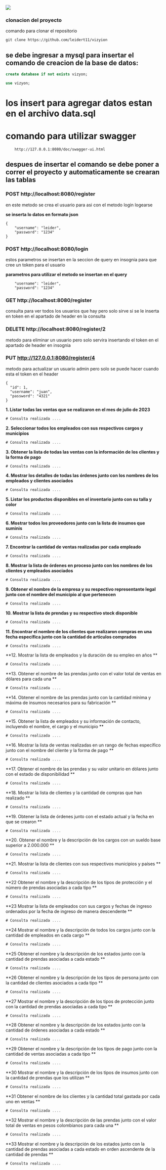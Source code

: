 ![](https://raw.githubusercontent.com/CampusLands/DER/main/DER.jpg)

### clonacion del proyecto

comando para clonar el repositorio 

```
git clone https://github.com/leidert11/vizyion
```

## se debe ingresar a mysql para insertar el comando de creacion de la base de datos:

```sql
create database if not exists vizyon;

use vizyon;
```
# los insert para agregar datos estan en el archivo data.sql

# comando para utilizar swagger

```
    http://127.0.0.1:8080/doc/swagger-ui.html
```

## despues de insertar el comando se debe poner a correr el proyecto y automaticamente se crearan las tablas 

### POST http://localhost:8080/register

en este metodo se crea el usuario para asi con el metodo login logearse

**se inserta lo datos en formato json**

```
{
    "username": "leider",
    "password": "1234"
}
```
### POST http://localhost:8080/login

estos parametros se insertan en la seccion de query en insognia para que cree un token para el usuario


**parametros para utilizar el metodo se insertan en el query**
```
    "username": "leider",
    "password": "1234"
```
### GET http://localhost:8080/register

consulta para ver todos los usuarios que hay pero solo sirve si se le inserta en token en el apartado de header en la consulta

### DELETE http://localhost:8080/register/2

metodo para eliminar un usuario pero solo servira insertando el token en el apartado de header en insognia

### PUT http://127.0.0.1:8080/register/4

metodo para actualizar un usuario admin pero solo se puede hacer cuando esta el token en el header

```
{
  "id": 1,
  "username": "juan",
  "password": "4321"
}
```


**1. Listar todas las ventas que se realizaron en el mes de julio de 2023**

```sql
# Consulta realizada ....
```

**2. Seleccionar todos los empleados con sus respectivos cargos y municipios**

```sql
# Consulta realizada ....
```

**3. Obtener la lista de todas las ventas con la información de los clientes y la forma de pago**

```sql
# Consulta realizada ....
```

**4. Mostrar los detalles de todas las órdenes junto con los nombres de los empleados y clientes asociados**

```sql
# Consulta realizada ....
```

**5. Listar los productos disponibles en el inventario junto con su talla y color**

```sql
# Consulta realizada ....
```

**6. Mostrar todos los proveedores junto con la lista de insumos que suminis**

```sql
# Consulta realizada ....
```

**7. Encontrar la cantidad de ventas realizadas por cada empleado**

```sql
# Consulta realizada ....
```

**8. Mostrar la lista de órdenes en proceso junto con los nombres de los clientes y empleados asociados**

```sql
# Consulta realizada ....
```

**9. Obtener el nombre de la empresa y su respectivo representante legal junto con el nombre del municipio al que pertenecen**

```sql
# Consulta realizada ....
```

**10. Mostrar la lista de prendas y su respectivo stock disponible**

```sql
# Consulta realizada ....
```

**11. Encontrar el nombre de los clientes que realizaron compras en una fecha específica junto con la cantidad de artículos comprados**

```sql
# Consulta realizada ....
```

**12. Mostrar la lista de empleados y la duración de su empleo en años **

```sql
# Consulta realizada ....
```

**13. Obtener el nombre de las prendas junto con el valor total de ventas en dólares para cada una **

```sql
# Consulta realizada ....
```

**14. Obtener el nombre de las prendas junto con la cantidad mínima y máxima de insumos necesarios para su fabricación **

```sql
# Consulta realizada ....
```

**15. Obtener la lista de empleados y su información de contacto, incluyendo el nombre, el cargo y el municipio **

```sql
# Consulta realizada ....
```

**16. Mostrar la lista de ventas realizadas en un rango de fechas específico junto con el nombre del cliente y la forma de pago **

```sql
# Consulta realizada ....
```

**17. Obtener el nombre de las prendas y su valor unitario en dólares junto con el estado de disponibilidad **

```sql
# Consulta realizada ....
```

**18. Mostrar la lista de clientes y la cantidad de compras que han realizado **

```sql
# Consulta realizada ....
```

**19. Obtener la lista de órdenes junto con el estado actual y la fecha en que se crearon **

```sql
# Consulta realizada ....
```

**20. Obtener el nombre y la descripción de los cargos con un sueldo base superior a 2.000.000  **

```sql
# Consulta realizada ....
```

**21. Mostrar la lista de clientes con sus respectivos municipios y países  **

```sql
# Consulta realizada ....
```

**22 Obtener el nombre y la descripción de los tipos de protección y el número de prendas asociadas a cada tipo  **

```sql
# Consulta realizada ....
```

**23 Mostrar la lista de empleados con sus cargos y fechas de ingreso ordenados por la fecha de ingreso de manera descendente  **

```sql
# Consulta realizada ....
```

**24 Mostrar el nombre y la descripción de todos los cargos junto con la cantidad de empleados en cada cargo  **

```sql
# Consulta realizada ....
```

**25 Obtener el nombre y la descripción de los estados junto con la cantidad de prendas asociadas a cada estado  **

```sql
# Consulta realizada ....
```

**26 Obtener el nombre y la descripción de los tipos de persona junto con la cantidad de clientes asociados a cada tipo  **

```sql
# Consulta realizada ....
```

**27 Mostrar el nombre y la descripción de los tipos de protección junto con la cantidad de prendas asociadas a cada tipo  **

```sql
# Consulta realizada ....
```

**28 Obtener el nombre y la descripción de los estados junto con la cantidad de órdenes asociadas a cada estado  **

```sql
# Consulta realizada ....
```

**29 Obtener el nombre y la descripción de los tipos de pago junto con la cantidad de ventas asociadas a cada tipo  **

```sql
# Consulta realizada ....
```

**30 Mostrar el nombre y la descripción de los tipos de insumos junto con la cantidad de prendas que los utilizan **

```sql
# Consulta realizada ....
```

**31 Obtener el nombre de los clientes y la cantidad total gastada por cada uno en ventas **

```sql
# Consulta realizada ....
```

**32 Mostrar el nombre y la descripción de las prendas junto con el valor total de ventas en pesos colombianos para cada una **

```sql
# Consulta realizada ....
```

**33 Mostrar el nombre y la descripción de los estados junto con la cantidad de prendas asociadas a cada estado en orden ascendente de la cantidad de prendas **

```sql
# Consulta realizada ....
```